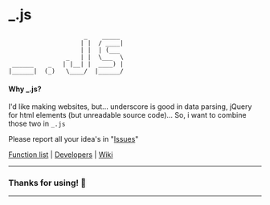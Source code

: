 # _.js
                	     _    _____ 
            	        | |  / ____|
        	            | |  | (___  
    	            _   | |  \___  \ 
  	 ______    _   | |__| |  ____) |
 	|______|  (_)   \____/  |______/ 

#### Why _.js?

I'd like making websites, but... underscore is good in data parsing, jQuery for html elements (but unreadable source code)...
So, i want to combine those two in `_.js`

Please report all your idea's in "[Issues](https://github.com/wesdegroot/_.js/issues)"

[Function list](https://github.com/wesdegroot/_.js/wiki/Function%20List) | [Developers](https://github.com/wesdegroot/_.js/wiki/Developers) | [Wiki](https://github.com/wesdegroot/_.js/wiki)

---
### Thanks for using! 💙
---